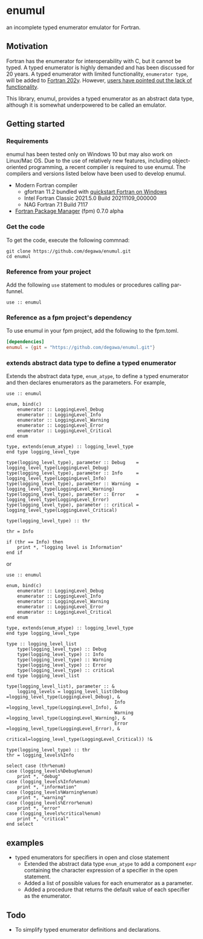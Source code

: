 # enumul
an incomplete typed enumerator emulator for Fortran.

## Motivation
Fortran has the enumerator for interoperability with C, but it cannot be typed. A typed enumerator is highly demanded and has been discussed for 20 years. A typed enumerator with limited functionality, `enumerator type`, will be added to [Fortran 202y](https://wg5-fortran.org/N2151-N2200/N2194.pdf). However, [users have pointed out the lack of functionality](https://fortran-lang.discourse.group/t/flaw-with-typed-enumerators-in-f202x/3429).

This library, enumul, provides a typed enumerator as an abstract data type, although it is somewhat underpowered to be called an emulator.

## Getting started
### Requirements
enumul has been tested only on Windows 10 but may also work on Linux/Mac OS.
Due to the use of relatively new features, including object-oriented programming, a recent compiler is required to use enumul. The compilers and versions listed below have been used to develop enumul.

- Modern Fortran compiler
    - gfortran 11.2 bundled with [quickstart Fortran on Windows](https://github.com/LKedward/quickstart-fortran)
    - Intel Fortran Classic 2021.5.0 Build 20211109_000000
    - NAG Fortran 7.1 Build 7117
- [Fortran Package Manager](https://github.com/fortran-lang/fpm) (fpm) 0.7.0 alpha

### Get the code
To get the code, execute the following commnad:

```console
git clone https://github.com/degawa/enumul.git
cd enumul
```

### Reference from your project
Add the following `use` statement to modules or procedures calling par-funnel.

```Fortran
use :: enumul
```

### Reference as a fpm project's dependency
To use enumul in your fpm project, add the following to the fpm.toml.

```TOML
[dependencies]
enumul = {git = "https://github.com/degawa/enumul.git"}
```

### extends abstract data type to define a typed enumerator
Extends the abstract data type, `enum_atype`, to define a typed enumerator and then declares enumerators as the parameters.
For example,

```Fortran
use :: enumul

enum, bind(c)
    enumerator :: LoggingLevel_Debug
    enumerator :: LoggingLevel_Info
    enumerator :: LoggingLevel_Warning
    enumerator :: LoggingLevel_Error
    enumerator :: LoggingLevel_Critical
end enum

type, extends(enum_atype) :: logging_level_type
end type logging_level_type

type(logging_level_type), parameter :: Debug    = logging_level_type(LoggingLevel_Debug)
type(logging_level_type), parameter :: Info     = logging_level_type(LoggingLevel_Info)
type(logging_level_type), parameter :: Warning  = logging_level_type(LoggingLevel_Warning)
type(logging_level_type), parameter :: Error    = logging_level_type(LoggingLevel_Error)
type(logging_level_type), parameter :: critical = logging_level_type(LoggingLevel_Critical)

type(logging_level_type) :: thr

thr = Info

if (thr == Info) then
    print *, "logging level is Information"
end if
```

or

```Fortran
use :: enumul

enum, bind(c)
    enumerator :: LoggingLevel_Debug
    enumerator :: LoggingLevel_Info
    enumerator :: LoggingLevel_Warning
    enumerator :: LoggingLevel_Error
    enumerator :: LoggingLevel_Critical
end enum

type, extends(enum_atype) :: logging_level_type
end type logging_level_type

type :: logging_level_list
    type(logging_level_type) :: Debug
    type(logging_level_type) :: Info
    type(logging_level_type) :: Warning
    type(logging_level_type) :: Error
    type(logging_level_type) :: critical
end type logging_level_list

type(logging_level_list), parameter :: &
    logging_levels = logging_level_list(Debug   =logging_level_type(LoggingLevel_Debug), &
                                        Info    =logging_level_type(LoggingLevel_Info), &
                                        Warning =logging_level_type(LoggingLevel_Warning), &
                                        Error   =logging_level_type(LoggingLevel_Error), &
                                        critical=logging_level_type(LoggingLevel_Critical)) !&

type(logging_level_type) :: thr
thr = logging_levels%Info

select case (thr%enum)
case (logging_levels%Debug%enum)
    print *, "debug"
case (logging_levels%Info%enum)
    print *, "information"
case (logging_levels%Warning%enum)
    print *, "warning"
case (logging_levels%Error%enum)
    print *, "error"
case (logging_levels%critical%enum)
    print *, "critical"
end select
```

## examples
- typed enumerators for specifiers in open and close statement
    - Extended the abstract data type `enum_atype` to add a component `expr` containing the character expression of a specifier in the open statement.
    - Added a list of possible values for each enumerator as a parameter.
    - Added a procedure that returns the default value of each specifier as the enumerator.

## Todo
- To simplify typed enumerator definitions and declarations.